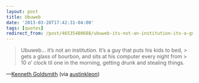```yaml
---
layout: post 
title: Ubuweb
date: '2013-03-28T17:42:31-04:00' 
tags: [quotes] 
redirect_from: /post/46535480688/ubuweb-its-not-an-institution-its-a-guy-that/
---
```


> Ubuweb… it’s not an institution. It’s a guy that puts his kids to bed, > gets a glass of bourbon, and sits at his computer every night from > 10 o’ clock til one in the morning, getting drunk and stealing things.

—[Kenneth Goldsmith](http://www.livestream.com/momatalks/video?clipId=pla_6580e2d0-8645-4a5c-8d2e-729a7b07dec2&utm_source=lslibrary&utm_medium=ui-thumb) (via [austinkleon](http://tumblr.austinkleon.com/))


